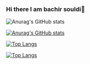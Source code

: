 ### Hi there I am bachir souldi👋

<!--
**bachirsouldi/bachirsouldi** is a ✨ _special_ ✨ repository because its `README.md` (this file) appears on your GitHub profile.

Here are some ideas to get you started:

- 🔭 I’m currently working on ...
- 🌱 I’m currently learning ...
- 👯 I’m looking to collaborate on ...
- 🤔 I’m looking for help with ...
- 💬 Ask me about ...
- 📫 How to reach me: ...
- 😄 Pronouns: ...
- ⚡ Fun fact: ...
-->
  
 ![Anurag's GitHub stats](https://github-readme-stats.vercel.app/api?username=bachirsouldi&show_icons=true)
 
 [![Anurag's GitHub stats](https://github-readme-stats.vercel.app/api?username=bachirsouldi&count_private=true)](https://github.com/bachirsouldi/github-readme-stats)
 
 [![Top Langs](https://github-readme-stats.vercel.app/api/top-langs/?username=bachirsouldi)](https://github.com/bachirsouldi/github-readme-stats)
 
[![Top Langs](https://github-readme-stats.vercel.app/api/top-langs/?username=bachirsouldi&layout=compact)](https://github.com/bachirsouldi/github-readme-stats)

